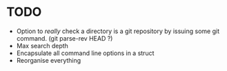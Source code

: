 # TODO

- Option to _really_ check a directory is a git repository by issuing some git command. (git parse-rev HEAD ?)
- Max search depth
- Encapsulate all command line options in a struct
- Reorganise everything
